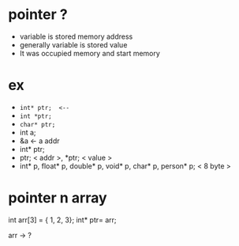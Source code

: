 # pointer ?
- variable is stored memory address
- generally variable is stored value
- It was occupied memory and start memory

# ex
- `int* ptr;  <--`
- `int *ptr;`
- `char* ptr;`
- int a;
- &a <- a addr
- int* ptr;
- ptr; < addr >, *ptr; < value >
- int* p, float* p, double* p, void* p, char* p, person* p; < 8 byte >

# pointer n array
int arr[3] = { 1, 2, 3};
int* ptr= arr;

arr -> ?